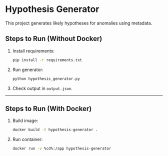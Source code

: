 # Hypothesis Generator

This project generates likely hypotheses for anomalies using metadata.

## Steps to Run (Without Docker)

1. Install requirements:
   ```bash
   pip install -r requirements.txt
   ```

2. Run generator:
   ```bash
   python hypothesis_generator.py
   ```

3. Check output in `output.json`.

---

## Steps to Run (With Docker)

1. Build image:
   ```bash
   docker build -t hypothesis-generator .
   ```

2. Run container:
   ```bash
   docker run -v %cd%:/app hypothesis-generator
   ```
